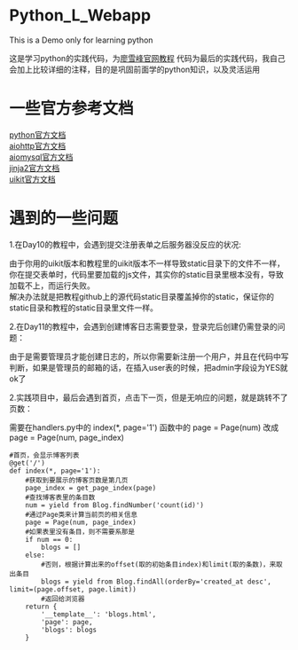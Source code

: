 # Python_L_Webapp
This is a Demo only for learning python

这是学习python的实践代码，为[廖雪峰官网教程](http://diaoblog.com>http://www.liaoxuefeng.com/wiki/0014316089557264a6b348958f449949df42a6d3a2e542c000)
代码为最后的实践代码，我自己会加上比较详细的注释，目的是巩固前面学的python知识，以及灵活运用


一些官方参考文档
===
[python官方文档](https://docs.python.org/3/contents.html)  
[aiohttp官方文档](http://aiohttp.readthedocs.org/en/stable/)  
[aiomysql官方文档](http://aiomysql.readthedocs.org/en/latest/)  
[jinja2官方文档](http://docs.jinkan.org/docs/jinja2/)  
[uikit官方文档](http://www.getuikit.net/docs/documentation_get-started.html)  

遇到的一些问题
===
1.在Day10的教程中，会遇到提交注册表单之后服务器没反应的状况:  

由于你用的uikit版本和教程里的uikit版本不一样导致static目录下的文件不一样，你在提交表单时，代码里要加载的js文件，其实你的static目录里根本没有，导致加载不上，而运行失败。  
解决办法就是把教程github上的源代码static目录覆盖掉你的static，保证你的static目录和教程的static目录里文件一样。  

2.在Day11的教程中，会遇到创建博客日志需要登录，登录完后创建仍需登录的问题：

由于是需要管理员才能创建日志的，所以你需要新注册一个用户，并且在代码中写判断，如果是管理员的邮箱的话，在插入user表的时候，把admin字段设为YES就ok了

2.实践项目中，最后会遇到首页，点击下一页，但是无响应的问题，就是跳转不了页数：

需要在handlers.py中的 index(*, page='1') 函数中的 page = Page(num) 改成 page = Page(num, page_index)

	#首页，会显示博客列表
	@get('/')
	def index(*, page='1'):
		#获取到要展示的博客页数是第几页
		page_index = get_page_index(page)
		#查找博客表里的条目数
		num = yield from Blog.findNumber('count(id)')
		#通过Page类来计算当前页的相关信息
		page = Page(num, page_index)
		#如果表里没有条目，则不需要系那是
		if num == 0:
			blogs = []
		else:
			#否则，根据计算出来的offset(取的初始条目index)和limit(取的条数)，来取出条目
			blogs = yield from Blog.findAll(orderBy='created_at desc', limit=(page.offset, page.limit))
			#返回给浏览器
		return {
			'__template__': 'blogs.html',
			'page': page,
			'blogs': blogs
		}
